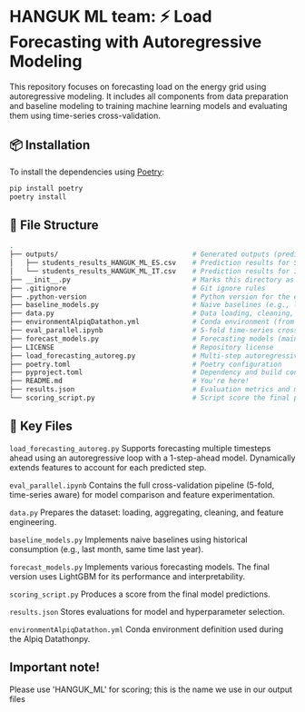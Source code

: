 # HANGUK ML team: ⚡ Load Forecasting with Autoregressive Modeling 

This repository focuses on forecasting load on the energy grid using autoregressive modeling. It includes all components from data preparation and baseline modeling to training machine learning models and evaluating them using time-series cross-validation.

## 📦 Installation

To install the dependencies using [Poetry](https://python-poetry.org/):

```bash
pip install poetry
poetry install
```

## 📁 File Structure

```bash
.
├── outputs/                                 # Generated outputs (predictions)
│   ├── students_results_HANGUK_ML_ES.csv    # Prediction results for Spain region (CSV format)
│   └── students_results_HANGUK_ML_IT.csv    # Prediction results for Italy region (CSV format)
├── __init__.py                              # Marks this directory as a Python package
├── .gitignore                               # Git ignore rules
├── .python-version                          # Python version for the environment
├── baseline_models.py                       # Naive baselines (e.g., last year/month copy)
├── data.py                                  # Data loading, cleaning, aggregation, and feature engineering
├── environmentAlpiqDatathon.yml             # Conda environment (from Alpiq Datathon)
├── eval_parallel.ipynb                      # 5-fold time-series cross-validation notebook
├── forecast_models.py                       # Forecasting models (mainly LightGBM)
├── LICENSE                                  # Repository license
├── load_forecasting_autoreg.py              # Multi-step autoregressive energy grid load forecasting
├── poetry.toml                              # Poetry configuration
├── pyproject.toml                           # Dependency and build configuration
├── README.md                                # You're here!
├── results.json                             # Evaluation metrics and model predictions
└── scoring_script.py                        # Script score the final predictions
```

## 🧩 Key Files
`load_forecasting_autoreg.py`
Supports forecasting multiple timesteps ahead using an autoregressive loop with a 1-step-ahead model. Dynamically extends features to account for each predicted step.

`eval_parallel.ipynb`
Contains the full cross-validation pipeline (5-fold, time-series aware) for model comparison and feature experimentation.

`data.py`
Prepares the dataset: loading, aggregating, cleaning, and feature engineering.

`baseline_models.py`
Implements naive baselines using historical consumption (e.g., last month, same time last year).

`forecast_models.py`
Implements various forecasting models. The final version uses LightGBM for its performance and interpretability.

`scoring_script.py`
Produces a score from the final model predictions.

`results.json`
Stores evaluations for model and hyperparameter selection.

`environmentAlpiqDatathon.yml`
Conda environment definition used during the Alpiq Datathonpy.

## Important note!

Please use 'HANGUK_ML' for scoring; this is the name we use in our output files